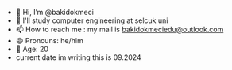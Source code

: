 - 👋 Hi, I’m @bakidokmeci
- 🌱 I'll study computer engineering at selcuk uni
- 📫 How to reach me : my mail is bakidokmeciedu@outlook.com
- 😄 Pronouns: he/him
- 🍎 Age: 20
- current date im writing this is 09.2024
